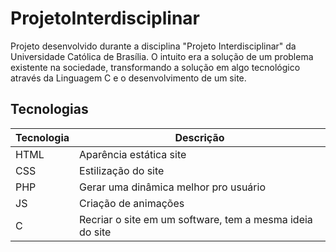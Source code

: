 # ProjetoInterdisciplinar
Projeto desenvolvido durante a disciplina "Projeto Interdisciplinar" da Universidade Católica de Brasília. O intuito era a solução de um problema existente na sociedade, transformando a solução em algo tecnológico através da Linguagem C e o desenvolvimento de um site.

## Tecnologias

| Tecnologia | Descrição |
| --------- | --------- |
| HTML | Aparência estática site |
| CSS | Estilização do site |
| PHP | Gerar uma dinâmica melhor pro usuário |
| JS | Criação de animações |
| C | Recriar o site em um software, tem a mesma ideia do site |
